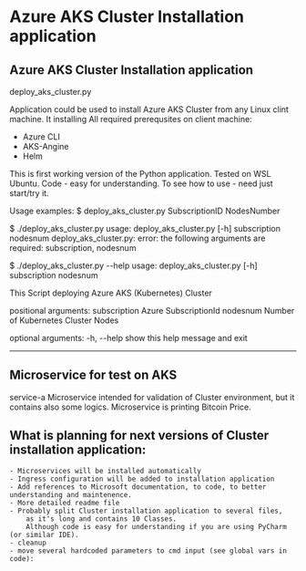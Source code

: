 # Azure AKS Cluster Installation application

## Azure AKS Cluster Installation application
   
   deploy_aks_cluster.py 

Application could be used to install Azure AKS Cluster from any Linux clint machine.
It installing All required prerequsites on client machine:
- Azure CLI
- AKS-Angine
- Helm

This is first working version of the Python application. Tested on WSL Ubuntu.
Code - easy for understanding.
To see how to use - need just start/try it.

Usage examples:
$ deploy_aks_cluster.py SubscriptionID NodesNumber

$ ./deploy_aks_cluster.py
usage: deploy_aks_cluster.py [-h] subscription nodesnum
deploy_aks_cluster.py: error: the following arguments are required: subscription, nodesnum

$ ./deploy_aks_cluster.py --help
usage: deploy_aks_cluster.py [-h] subscription nodesnum

This Script deploying Azure AKS (Kubernetes) Cluster

positional arguments:
  subscription  Azure SubscriptionId
  nodesnum      Number of Kubernetes Cluster Nodes

optional arguments:
  -h, --help    show this help message and exit

------------------

## Microservice for test on AKS
service-a
Microservice intended for validation of Cluster environment,
but it contains also some logics.
Microservice is printing Bitcoin Price.

## What is planning for next versions of Cluster installation application: 
	- Microservices will be installed automatically
	- Ingress configuration will be added to installation application
	- Add references to Microsoft documentation, to code, to better understanding and maintenence.
	- More detailed readme file
	- Probably split Cluster installation application to several files, 
		as it's long and contains 10 Classes.
		Although code is easy for understanding if you are using PyCharm (or similar IDE).
	- cleanup
	- move several hardcoded parameters to cmd input (see global vars in code):
			

